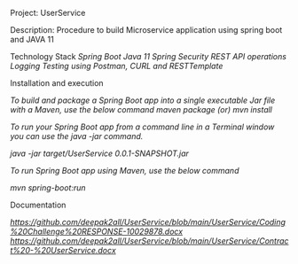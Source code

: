 Project: UserService


Description: Procedure to build Microservice application using spring boot and JAVA 11


Technology Stack
*Spring Boot*
*Java 11*
*Spring Security*
*REST API operations*
*Logging*
*Testing using Postman, CURL and RESTTemplate*



Installation and execution

*To build and package a Spring Boot app into a single executable Jar file with a Maven, use the below command*
*maven package (or)  mvn install*


*To run your Spring Boot app from a command line in a Terminal window you can use the java -jar command.* 

*java -jar target/UserService 0.0.1-SNAPSHOT.jar*

*To run Spring Boot app using Maven, use the below command*

*mvn spring-boot:run*

Documentation

*https://github.com/deepak2all/UserService/blob/main/UserService/Coding%20Challenge%20RESPONSE-10029878.docx*
*https://github.com/deepak2all/UserService/blob/main/UserService/Contract%20-%20UserService.docx*
